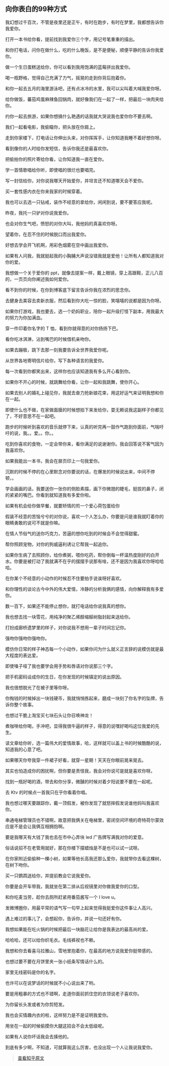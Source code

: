 ## 向你表白的99种方式

我幻想过千百次，不管是夜里还是正午，有时在跑步，有时在梦里，我都想告诉你我爱你。

打开一本书给你看，提前找到我爱你三个字，用记号笔重重的描出。

和你打电话，问你在做什么，吃的什么晚饭，是不是便秘，顺便平静的告诉你我爱你。

做一个生日蛋糕送给你，你可以看到我用饱满的蓝莓拼出我爱你。

喝一瓶野格，觉得自己充满了力气，摇晃的走到你背后抱着你。

和你一起去五月的海里游泳吧，还有点冰冷的水里，我可以尖叫着大喊我爱你呀。

给你做饭，蕃茄鸡蛋麻辣鱼回锅肉，就好像我们在一起了一样，把最后一块肉夹给你。

约你一起去旅游，如果你想搞什么艳遇的话我就大哭说我也爱你你不要去啊。

我们一起看电影，我偷瞄你，把头放在你肩上。

走到你家楼下，打电话让你伸出头来，对你挥挥手，让你知道我睡不着好想你呀。

看到像你的人时给你发短信，告诉你我还是最喜欢你。

把偷拍你的照片寄给你看，让你知道我一直在爱你。

学一首情歌唱给你听，即使唱的很烂也要唱完。

写一封信给你，对你说我哪天开始爱你，并坦言还不知道哪天会不爱你。

买一套性感内衣在你来我家的时候穿着。

我也可以去选一只钻戒，装作不经意的拿给你，闲闲到说，要不要答应我呢。

昨夜，我托一只驴对你说我爱你。

也会对你生气吧，愤怒的对你大叫，我他妈的真喜欢你呀。

望着你，在忍不住的时候脱口而出我爱你。

好想去学会开飞机啊，用彩色烟雾在空中画出我爱你。

如果有人问我，我就挺起我的小胸脯大声说没错我就是爱他！让所有人都知道我对你的爱。

我想做一个关于爱你的 ppt，就像去提案一样，戴上眼镜，穿上高跟鞋，正儿八百的，一页页向你阐述我如何爱你。

看不到你的时候，在你到博客底下留言告诉你我在浓烈的思念你。

去健身去美容去卖新衣服，然后看到你大吃一惊的脸，笑嘻嘻的说都是因为你呀。

如果你打游戏，我也要去，选一个奶妈职业，陪你一起升级打怪下副本，用我最大的努力为你加满血。

穿一件印着你名字的 T 恤，看到你就得意的对你扬扬下巴。

看你吃冰淇淋，沾到嘴巴的时候借机亲吻你。

如果去蹦极，跳下去那一刻我要告诉全世界我爱你呢。

从世界各地寄明信片给你，写下各种语言的我爱你。

每一次看到你都笑出来，这样你也应该知道我有多么开心看到你。

如果你不开心的时候，就跳舞给你看，让你一起和我跳舞，使你开心。

如果去别人的婚礼上碰见你，我就去奋力抢新娘花束，用这好运气来证明我想和你在一起。

即使什么也不做，在家做面膜的时候想拍下来发给你，耍无赖说我这副样子你都见了，不好意思不在一起吧。

跑步的时候听到喜欢的音乐就停下来，认真的听完再一鼓作气跑到你面前，气喘吁吁的说，我。。爱。。你。。

吃到你喜欢的食物，一定会带你来，看你满足的说谢谢你。我会回答说不客气因为我喜欢你。

如果我能出一本书，我会在扉页印上一句我爱你。

沉默的时候不停的在心里默念对你要说的话，在爆发的时候说出来，中间不停顿，。

学会画画的话，我要送你一张你的侧脸素描，画下你微翘的睫毛，挺拔的鼻子，闭的紧紧的嘴巴。你看到就知道我有多爱你啦。

如果有机会给你做早餐，就要矫情的煎一个爱心荷包蛋给你

假装不经意的苦恼兮兮的对你说，喜欢一个人怎么办，你要是问是谁我就盯着你的眼睛勇敢的说可不就是你嘛。

在情人节俗气的送你巧克力，苦逼的想你吃到的时候会不会觉得甜蜜。

帮你照顾宠物，对你的狗威逼利诱让它帮我一起追你。

如果你生病了去照顾你，给你煮粥，喂你吃药，帮你倒每一杯温热度刚好的白开水。你要是被打动了我就满不在乎的摆摆手说那有啥，还不是因为我喜欢你呀哈哈哈。

在你某个不经意的小动作的时候忍不住要拍手说诶呀好喜欢。

和你理性的谈论古今中外的伟大爱情，冷静的分析我俩的感情，向你解释我有多爱你。

数一百下，如果还不能停止想你，就打电话给你说我真的想你。

我也想去找一块雪花，用纯净的聚乙烯醇缩醛树脂封起来送给你。

打扮成廊桥遗梦里的样子，对你说我不想用一辈子时间忘记你。

强吻你强吻你强吻你。

模仿你日常的样子神态每一个小动作，如果你问为什么就义正言辞的说模仿就是最大程度的表达爱。

即使嗓子哑了我也要学会用手势和唇语对你说那三个字。

把手机密码设成你的生日，在你发现的时候镇定的说出原因。

我也很想脱光了在被子里等你呀。

你掏钱的时候掉出一块钱硬币，我就悄悄拣起来，磨成一块刻了你名字的坠牌，告诉你整个故事。

也想过干脆上淘宝买七块石头让你召唤神龙！

煮咖啡给你喝，手冲吧，显得我很牛逼的样子，得意的说嘿好喝吗这位我爱的先生。

读文章给你听，选一篇伟大的爱情故事，哈，这样就可以盖上书的时候酷酷的说，知道我的心意了吧。

如果哪天你夸我穿一件裙子好看，就穿一星期！天天在你眼前晃来晃去。

其实也怕造成你的困扰啊，但你要是责怪我，我会对你说可是就是喜欢你呀。

找到一瓶好喝的酒，带去和你分享，微醺的时候对着夕阳说要不要在一起呢。

去 Ktv 的时候点一首我只在乎你看着你唱。

我也想过哪天要跟踪你，戴一顶假发，被你发现了就怒摔假发说谁他妈叫我喜欢你。

串通电梯管理员也不错啊，故意把我俩关在电梯里，密闭空间环境的奇特荷尔蒙效应是不是会让我俩互相拥抱啊。

要是我哪天有大钱了我也去在市中心弄块 led 广告牌写满我对你的爱意。

俗话说招不在老管用就好，那在你楼下摆蜡烛是不是也可以试一试呀。

在你家附近偷偷种一棵小树，如果等他长高我还那么爱你，我就带你去看这棵树，在树下吻你。

买一只鹦鹉送给你，并提前教会它说我爱你。

你要是会开车带我，我就坐在第二排从后视镜里对你做我爱你的口型。

和你吃麦当劳，趁你去厕所赶紧用番茄酱写一个 I love u。

发微博圈你，用最平常的语气写一句早上起来觉得我挺爱你这件事让人高兴。

遇上难过的事儿了，会想起你，告诉你，并说一句还好有你。

我想如果能在吃火锅的时候把最后一块脑花让给你是我表达的最高尚的爱。

哈哈哈，还可以给你织毛衣。毛线裤衩也不赖。

我想和你去看喜马拉雅山，雪地里抱着你，在最高的地方说我爱你挺带感的。

也想过要不要在月饼里夹一张小纸条写情话什么的。

家里无线密码是你的名字。

也许可以在说梦话的时候就不小心说出来了哟。

要是用粗暴的方式也不错啊，走道你面前抓住您的衣领说老子喜欢你。

为你留长头发或者为你剪短发。

我也会买情趣内衣的啦，这样努力是不是证明我爱你。

用坐在一起的时候偷摸你大腿这招会不会太低级呢。

如果有人说你坏话我会去揍他的。

到底有多少啊，不知道，可就算我这么厉害，也没出现一个人让我说我爱你。

> [查看知乎原文](http://zhuanlan.zhihu.com/p/19672070)



